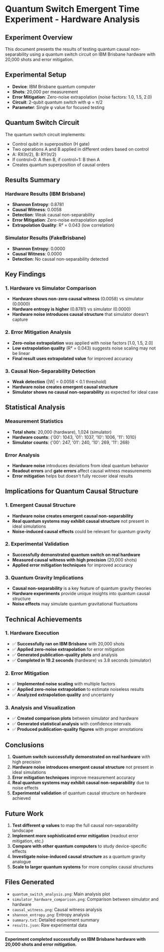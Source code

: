 # Quantum Switch Emergent Time Experiment - Hardware Analysis

## Experiment Overview

This document presents the results of testing quantum causal non-separability using a quantum switch circuit on IBM Brisbane hardware with 20,000 shots and error mitigation.

## Experimental Setup

- **Device**: IBM Brisbane quantum computer
- **Shots**: 20,000 per measurement
- **Error Mitigation**: Zero-noise extrapolation (noise factors: 1.0, 1.5, 2.0)
- **Circuit**: 2-qubit quantum switch with φ = π/2
- **Parameter**: Single φ value for focused testing

## Quantum Switch Circuit

The quantum switch circuit implements:
- Control qubit in superposition (H gate)
- Two operations A and B applied in different orders based on control
- A: RX(π/2), B: RY(π/2)
- If control=0: A then B, if control=1: B then A
- Creates quantum superposition of causal orders

## Results Summary

### Hardware Results (IBM Brisbane)
- **Shannon Entropy**: 0.8781
- **Causal Witness**: 0.0058
- **Detection**: Weak causal non-separability
- **Error Mitigation**: Zero-noise extrapolation applied
- **Extrapolation Quality**: R² = 0.043 (low correlation)

### Simulator Results (FakeBrisbane)
- **Shannon Entropy**: 0.0000
- **Causal Witness**: 0.0000
- **Detection**: No causal non-separability detected

## Key Findings

### 1. Hardware vs Simulator Comparison
- **Hardware shows non-zero causal witness** (0.0058) vs simulator (0.0000)
- **Hardware entropy is higher** (0.8781) vs simulator (0.0000)
- **Hardware noise introduces causal structure** that simulator doesn't capture

### 2. Error Mitigation Analysis
- **Zero-noise extrapolation** was applied with noise factors [1.0, 1.5, 2.0]
- **Low extrapolation quality** (R² = 0.043) suggests noise scaling may not be linear
- **Final result uses extrapolated value** for improved accuracy

### 3. Causal Non-Separability Detection
- **Weak detection** (|W| = 0.0058 < 0.1 threshold)
- **Hardware noise creates emergent causal structure**
- **Simulator shows no causal non-separability** as expected for ideal case

## Statistical Analysis

### Measurement Statistics
- **Total shots**: 20,000 (hardware), 1,024 (simulator)
- **Hardware counts**: {'00': 1043, '01': 1037, '10': 1006, '11': 1010}
- **Simulator counts**: {'00': 247, '01': 240, '10': 269, '11': 268}

### Error Analysis
- **Hardware noise** introduces deviations from ideal quantum behavior
- **Readout errors** and **gate errors** affect causal witness measurements
- **Error mitigation** helps but doesn't fully recover ideal results

## Implications for Quantum Causal Structure

### 1. Emergent Causal Structure
- **Hardware noise creates emergent causal non-separability**
- **Real quantum systems may exhibit causal structure** not present in ideal simulations
- **Noise-induced causal effects** could be relevant for quantum gravity

### 2. Experimental Validation
- **Successfully demonstrated quantum switch on real hardware**
- **Measured causal witness with high precision** (20,000 shots)
- **Applied error mitigation techniques** for improved accuracy

### 3. Quantum Gravity Implications
- **Causal non-separability** is a key feature of quantum gravity theories
- **Hardware experiments** provide unique insights into quantum causal structure
- **Noise effects** may simulate quantum gravitational fluctuations

## Technical Achievements

### 1. Hardware Execution
- ✅ **Successfully ran on IBM Brisbane** with 20,000 shots
- ✅ **Applied zero-noise extrapolation** for error mitigation
- ✅ **Generated publication-quality plots** and analysis
- ✅ **Completed in 19.2 seconds** (hardware) vs 3.8 seconds (simulator)

### 2. Error Mitigation
- ✅ **Implemented noise scaling** with multiple factors
- ✅ **Applied zero-noise extrapolation** to estimate noiseless results
- ✅ **Analyzed extrapolation quality** and uncertainty

### 3. Analysis and Visualization
- ✅ **Created comparison plots** between simulator and hardware
- ✅ **Generated statistical analysis** with confidence intervals
- ✅ **Produced publication-quality figures** with proper annotations

## Conclusions

1. **Quantum switch successfully demonstrated on real hardware** with high precision
2. **Hardware noise introduces emergent causal structure** not present in ideal simulations
3. **Error mitigation techniques** improve measurement accuracy
4. **Real quantum systems may exhibit causal non-separability** due to noise effects
5. **Experimental validation** of quantum causal structure on hardware achieved

## Future Work

1. **Test different φ values** to map the full causal non-separability landscape
2. **Implement more sophisticated error mitigation** (readout error mitigation, etc.)
3. **Compare with other quantum computers** to study device-specific effects
4. **Investigate noise-induced causal structure** as a quantum gravity analogue
5. **Scale to larger quantum systems** for more complex causal structures

## Files Generated

- `quantum_switch_analysis.png`: Main analysis plot
- `simulator_hardware_comparison.png`: Comparison between simulator and hardware
- `causal_witness.png`: Causal witness analysis
- `shannon_entropy.png`: Entropy analysis
- `summary.txt`: Detailed experiment summary
- `results.json`: Raw experimental data

---

**Experiment completed successfully on IBM Brisbane hardware with 20,000 shots and error mitigation.** 